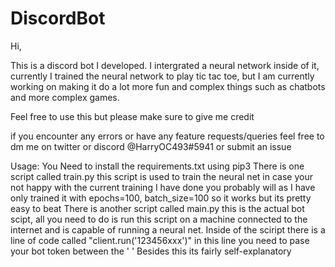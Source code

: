 # DiscordBot

Hi,
  
This is a discord bot I developed. I intergrated a neural network inside of it, currently I trained the neural network to play tic tac toe, but I am currently working on making it do a lot more fun and complex things such as chatbots and more complex games.

Feel free to use this but please make sure to give me credit

if you encounter any errors or have any feature requests/queries feel free to dm me on twitter or discord @HarryOC493#5941 or submit an issue

Usage:
  You Need to install the requirements.txt using pip3
  There is one script called train.py this script is used to train the neural net in case your not happy with the current training I have done you probably will as I have only trained it with epochs=100, batch_size=100 so it works but its pretty easy to beat
  There is another script called main.py this is the actual bot scipt, all you need to do is run this script on a machine connected to the internet and is capable
  of running a neural net.
  Inside of the sciript there is a line of code called "client.run('123456xxx')" in this line you need to pase your bot token between the ' '
  Besides this its fairly self-explanatory
